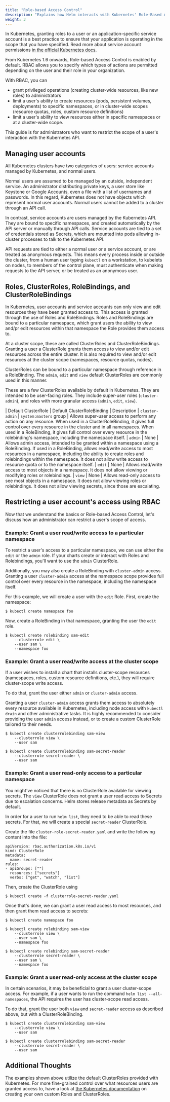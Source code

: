 ```yaml
---
title: "Role-based Access Control"
description: "Explains how Helm interacts with Kubernetes' Role-Based Access Control."
weight: 3
---
```


In Kubernetes, granting roles to a user or an application-specific service account is a best practice to ensure that your application is operating in the scope that you have specified. Read more about service account permissions [in the official Kubernetes docs](https://kubernetes.io/docs/admin/authorization/rbac/#service-account-permissions).

From Kubernetes 1.6 onwards, Role-based Access Control is enabled by default. RBAC allows you to specify which types of actions are permitted depending on the user and their role in your organization.

With RBAC, you can

- grant privileged operations (creating cluster-wide resources, like new roles) to administrators
- limit a user's ability to create resources (pods, persistent volumes, deployments) to specific namespaces, or in cluster-wide scopes (resource quotas, roles, custom resource definitions)
- limit a user's ability to view resources either in specific namespaces or at a cluster-wide scope.

This guide is for administrators who want to restrict the scope of a user's interaction with the Kubernetes API.

## Managing user accounts

All Kubernetes clusters have two categories of users: service accounts managed by Kubernetes, and normal users.

Normal users are assumed to be managed by an outside, independent service. An administrator distributing private keys, a user store like Keystone or Google Accounts, even a file with a list of usernames and passwords. In this regard, Kubernetes does not have objects which represent normal user accounts. Normal users cannot be added to a cluster through an API call.

In contrast, service accounts are users managed by the Kubernetes API. They are bound to specific namespaces, and created automatically by the API server or manually through API calls. Service accounts are tied to a set of credentials stored as Secrets, which are mounted into pods allowing in-cluster processes to talk to the Kubernetes API.

API requests are tied to either a normal user or a service account, or are treated as anonymous requests. This means every process inside or outside the cluster, from a human user typing `kubectl` on a workstation, to kubelets on nodes, to members of the control plane, must authenticate when making requests to the API server, or be treated as an anonymous user.

## Roles, ClusterRoles, RoleBindings, and ClusterRoleBindings

In Kubernetes, user accounts and service accounts can only view and edit resources they have been granted access to. This access is granted through the use of Roles and RoleBindings. Roles and RoleBindings are bound to a particular namespace, which grant users the ability to view and/pr edit resources within that namespace the Role provides them access to.

At a cluster scope, these are called ClusterRoles and ClusterRoleBindings. Granting a user a ClusterRole grants them access to view and/or edit resources across the entire cluster. It is also required to view and/or edit resources at the cluster scope (namespaces, resource quotas, nodes).

ClusterRoles can be bound to a particular namespace through reference in a RoleBinding. The `admin`, `edit` and `view` default ClusterRoles are commonly used in this manner.

These are a few ClusterRoles available by default in Kubernetes. They are intended to be user-facing roles. They include super-user roles (`cluster-admin`), and roles with more granular access (`admin`, `edit`, `view`).

| Default ClusterRole | Default ClusterRoleBinding | Description
| `cluster-admin`     | `system:masters` group     | Allows super-user access to perform any action on any resource. When used in a ClusterRoleBinding, it gives full control over every resource in the cluster and in all namespaces. When used in a RoleBinding, it gives full control over every resource in the rolebinding's namespace, including the namespace itself.
| `admin`             | None                       | Allows admin access, intended to be granted within a namespace using a RoleBinding. If used in a RoleBinding, allows read/write access to most resources in a namespace, including the ability to create roles and rolebindings within the namespace. It does not allow write access to resource quota or to the namespace itself.
| `edit`              | None                       | Allows read/write access to most objects in a namespace. It does not allow viewing or modifying roles or rolebindings.
| `view`              | None                       | Allows read-only access to see most objects in a namespace. It does not allow viewing roles or rolebindings. It does not allow viewing secrets, since those are escalating.

## Restricting a user account's access using RBAC

Now that we understand the basics or Role-based Access Control, let's discuss how an administrator can restrict a user's scope of access.

### Example: Grant a user read/write access to a particular namespace

To restrict a user's access to a particular namespace, we can use either the `edit` or the `admin` role. If your charts create or interact with Roles and Rolebindings, you'll want to use the `admin` ClusterRole.

Additionally, you may also create a RoleBinding with `cluster-admin` access. Granting a user `cluster-admin` access at the namespace scope provides full control over every resource in the namespace, including the namespace itself.

For this example, we will create a user with the `edit` Role. First, create the namespace:

```
$ kubectl create namespace foo
```

Now, create a RoleBinding in that namespace, granting the user the `edit` role.

```
$ kubectl create rolebinding sam-edit
    --clusterrole edit \​
    --user sam \​
    --namespace foo
```

### Example: Grant a user read/write access at the cluster scope

If a user wishes to install a chart that installs cluster-scope resources (namespaces, roles, custom resource definitions, etc.), they will require cluster-scope write access.

To do that, grant the user either `admin` or `cluster-admin` access.

Granting a user `cluster-admin` access grants them access to absolutely every resource available in Kubernetes, including node access with `kubectl drain` and other administrative tasks. It is highly recommended to consider providing the user `admin` access instead, or to create a custom ClusterRole tailored to their needs.

```
$ kubectl create clusterrolebinding sam-view
    --clusterrole view \​
    --user sam

$ kubectl create clusterrolebinding sam-secret-reader
    --clusterrole secret-reader \​
    --user sam
```

### Example: Grant a user read-only access to a particular namespace

You might've noticed that there is no ClusterRole available for viewing secrets. The `view` ClusterRole does not grant a user read access to Secrets due to escalation concerns. Helm stores release metadata as Secrets by default.

In order for a user to run `helm list`, they need to be able to read these secrets. For that, we will create a special `secret-reader` ClusterRole.

Create the file `cluster-role-secret-reader.yaml` and write the following content into the file:

```
apiVersion: rbac.authorization.k8s.io/v1​
kind: ClusterRole​
metadata:​
  name: secret-reader​
rules:​
- apiGroups: [""]​
  resources: ["secrets"]​
  verbs: ["get", "watch", "list"]
```

Then, create the ClusterRole using

```
$ kubectl create -f clusterrole-secret-reader.yaml​
```

Once that's done, we can grant a user read access to most resources, and then grant them read access to secrets:

```
$ kubectl create namespace foo

$ kubectl create rolebinding sam-view
    --clusterrole view \​
    --user sam \​
    --namespace foo

$ kubectl create rolebinding sam-secret-reader
    --clusterrole secret-reader \​
    --user sam \​
    --namespace foo
```

### Example: Grant a user read-only access at the cluster scope

In certain scenarios, it may be beneficial to grant a user cluster-scope access. For example, if a user wants to run the command `helm list --all-namespaces`, the API requires the user has cluster-scope read access.

To do that, grant the user both `view` and `secret-reader` access as described above, but with a ClusterRoleBinding.

```
$ kubectl create clusterrolebinding sam-view
    --clusterrole view \​
    --user sam

$ kubectl create clusterrolebinding sam-secret-reader
    --clusterrole secret-reader \​
    --user sam
```

## Additional Thoughts

The examples shown above utilize the default ClusterRoles provided with Kubernetes. For more fine-grained control over what resources users are granted access to, have a look at [the Kubernetes documentation](https://kubernetes.io/docs/reference/access-authn-authz/rbac/) on creating your own custom Roles and ClusterRoles.
